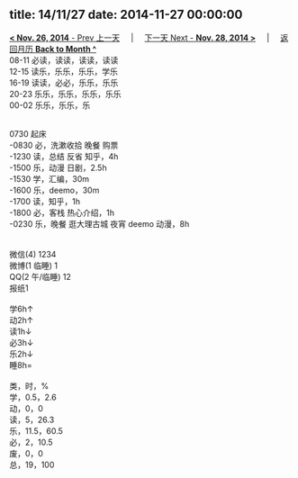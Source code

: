 title: 14/11/27
date: 2014-11-27 00:00:00
---
[**< Nov. 26, 2014** - Prev 上一天](/lifelogs/2014/11/d26.html) &nbsp; &nbsp; | &nbsp; &nbsp; [下一天 Next - **Nov. 28, 2014 >**](/lifelogs/2014/11/d28.html) &nbsp; &nbsp; |  &nbsp; &nbsp; [返回月历 **Back to Month ^**](/lifelogs/2014/11/index.html)
<br/>08-11 必读，读读，读读，读读<br/>12-15 读乐，乐乐，乐乐，学乐<br/>16-19 读读，必必，乐乐，乐乐<br/>20-23 乐乐，乐乐，乐乐，乐乐<br/>00-02 乐乐，乐乐，乐<div><br/></div>0730 起床<br/>-0830 必，洗漱收拾 晚餐 购票<br/>-1230 读，总结 反省 知乎，4h<br/>-1500 乐，动漫 日剧，2.5h<br/>-1530 学，汇编，30m<br/>-1600 乐，deemo，30m<br/>-1700 读，知乎，1h<br/>-1800 必，客栈 热心介绍，1h<br/>-0230 乐，晚餐 逛大理古城 夜宵 deemo 动漫，8h<div><br/></div><div><br/></div>微信(4) 1234<br/>微博(1 临睡) 1<br/>QQ(2 午/临睡) 12<br/>报纸1<div><br/></div>学6h↑ <br/>动2h↑ <br/>读1h↓ <br/>必3h↓ <br/>乐2h↓ <br/>睡8h=<div><br/></div>类，时，%<br/>学，0.5，2.6<br/>动，0，0<br/>读，5，26.3<br/>乐，11.5，60.5<br/>必，2，10.5<br/>废，0，0<br/>总，19，100</div>